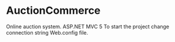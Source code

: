 # AuctionCommerce
Online auction system. ASP.NET MVC 5
To start the project change connection string Web.config file.
